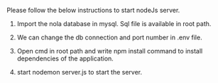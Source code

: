 
Please follow the below instructions to start nodeJs server.

1. Import the nola database in mysql. Sql file is available in root path.

2. We can change the db connection and port number in .env file.

3. Open cmd in root path and write npm install command to install dependencies of the application.

4. start nodemon server.js to start the server.



